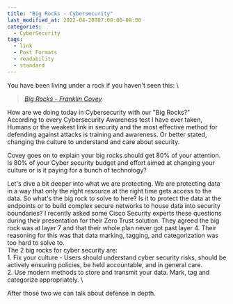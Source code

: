 ```yaml
---
title: "Big Rocks - Cybersecurity"
last_modified_at: 2022-04-20T07:00:00-08:00
categories:
  - CyberSecurity
tags:
  - link
  - Post Formats
  - readability
  - standard
---
```


You have been living under a rock if you haven't seen this: \
 > <cite><a href="https://resources.franklincovey.com/the-8th-habit/big-rocks-stephen-r-covey">Big Rocks - Franklin Covey</a></cite>

How are we doing today in Cybersecurity with our "Big Rocks?" \
According to every Cybersecurity Awareness test I have ever taken, Humans or the weakest link in security and the most effective method for defending against attacks is training and awareness. Or better stated, changing the culture to understand and care about security. 

Covey goes on to explain your big rocks should get 80% of your attention. Is 80% of your Cyber security budget and effort aimed at changing your culture or is it paying for a bunch of technology?

Let's dive a bit deeper into what we are protecting. We are protecting data in a way that only the right resource at the right time gets access to the data. So what's the big rock to solve to here? Is it to protect the data at the endpoints or to build complex secure networks to house data into security boundaries? I recently asked some Cisco Security experts these questions during their presentation for their Zero Trust solution. They agreed the big rock was at layer 7 and that their whole plan never got past layer 4. Their reasoning for this was that data marking, tagging, and categorization was too hard to solve to. 
\
The 2 big rocks for cyber security are: \
	1. Fix your culture - Users should understand cyber security risks, should be actively ensuring policies, be held accountable, and in general care. \
	2. Use modern methods to store and transmit your data. Mark, tag and categorize appropriately. \

After those two we can talk about defense in depth.
